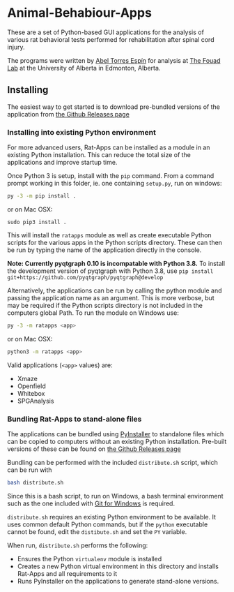 # Animal-Behabiour-Apps

These are a set of Python-based GUI applications for the analysis of various rat behavioral tests performed for rehabilitation after spinal cord injury.

The programs were written by [Abel Torres Espín](https://github.com/ATEspin) for analysis at [The Fouad Lab](http://www.rehabresearch.ualberta.ca/karimfouad/about_karim) at the University of Alberta in Edmonton, Alberta.

## Installing

The easiest way to get started is to download pre-bundled versions of the application from [the Github Releases page](https://github.com/cdoolin/rat-apps/releases)



### Installing into existing Python environment

For more advanced users, Rat-Apps can be installed as a module in an existing Python installation. This can reduce the total size of the applications and improve startup time.

Once Python 3 is setup, install with the `pip` command. From a command prompt working in this folder, ie. one containing `setup.py`, run on windows:
```bash
py -3 -m pip install .
```
or on Mac OSX:
```
sudo pip3 install .
```



This will install the `ratapps` module as well as create executable Python scripts for the various apps in the Python scripts directory.  These can then be run by typing the name of the application directly in the console.


**Note: Currently pyqtgraph 0.10 is incompatable with Python 3.8.**  To install the development version of pyqtgraph with Python 3.8, use `pip install git+https://github.com/pyqtgraph/pyqtgraph@develop`

Alternatively, the applications can be run by calling the python module and passing the application name as an argument.  This is more verbose, but may be required if the Python scripts directory is not included in the computers global Path.  To run the module on Windows use:
```bash
py -3 -m ratapps <app>
```
or on Mac OSX:
```bash
python3 -m ratapps <app>
```
Valid applications (`<app>` values) are:
- Xmaze
- Openfield
- Whitebox
- SPGAnalysis



### Bundling Rat-Apps to stand-alone files

The applications can be bundled using [PyInstaller](https://www.pyinstaller.org/) to standalone files which can be copied to computers without an existing Python installation.  Pre-built versions of these can be found on [the Github Releases page](https://github.com/cdoolin/rat-apps/releases)

Bundling can be performed with the included `distribute.sh` script, which can be run with
```bash
bash distribute.sh
```
Since this is a bash script, to run on Windows, a bash terminal environment such as the one included with [Git for Windows](https://git-scm.com/download/win) is required.

`distribute.sh` requires an existing Python environment to be available. It uses common default Python commands, but if the `python` executable cannot be found, edit the `distibute.sh` and set the `PY` variable.

When run, `distribute.sh` performs the following:
- Ensures the Python `virtualenv` module is installed
- Creates a new Python virtual environment in this directory and installs Rat-Apps and all requirements to it
- Runs PyInstaller on the applications to generate stand-alone versions.




